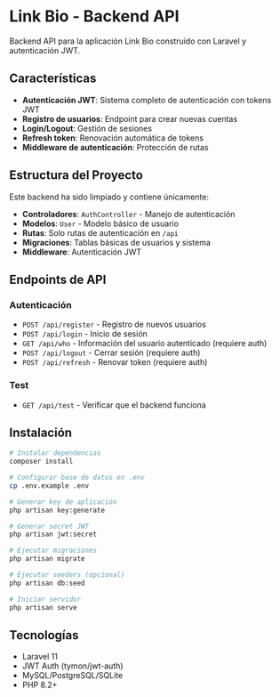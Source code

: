 # Link Bio - Backend API

Backend API para la aplicación Link Bio construido con Laravel y autenticación JWT.

## Características

- **Autenticación JWT**: Sistema completo de autenticación con tokens JWT
- **Registro de usuarios**: Endpoint para crear nuevas cuentas
- **Login/Logout**: Gestión de sesiones
- **Refresh token**: Renovación automática de tokens
- **Middleware de autenticación**: Protección de rutas

## Estructura del Proyecto

Este backend ha sido limpiado y contiene únicamente:

- **Controladores**: `AuthController` - Manejo de autenticación
- **Modelos**: `User` - Modelo básico de usuario
- **Rutas**: Solo rutas de autenticación en `/api`
- **Migraciones**: Tablas básicas de usuarios y sistema
- **Middleware**: Autenticación JWT

## Endpoints de API

### Autenticación
- `POST /api/register` - Registro de nuevos usuarios
- `POST /api/login` - Inicio de sesión
- `GET /api/who` - Información del usuario autenticado (requiere auth)
- `POST /api/logout` - Cerrar sesión (requiere auth)
- `POST /api/refresh` - Renovar token (requiere auth)

### Test
- `GET /api/test` - Verificar que el backend funciona

## Instalación

```bash
# Instalar dependencias
composer install

# Configurar base de datos en .env
cp .env.example .env

# Generar key de aplicación
php artisan key:generate

# Generar secret JWT
php artisan jwt:secret

# Ejecutar migraciones
php artisan migrate

# Ejecutar seeders (opcional)
php artisan db:seed

# Iniciar servidor
php artisan serve
```

## Tecnologías

- Laravel 11
- JWT Auth (tymon/jwt-auth)
- MySQL/PostgreSQL/SQLite
- PHP 8.2+
